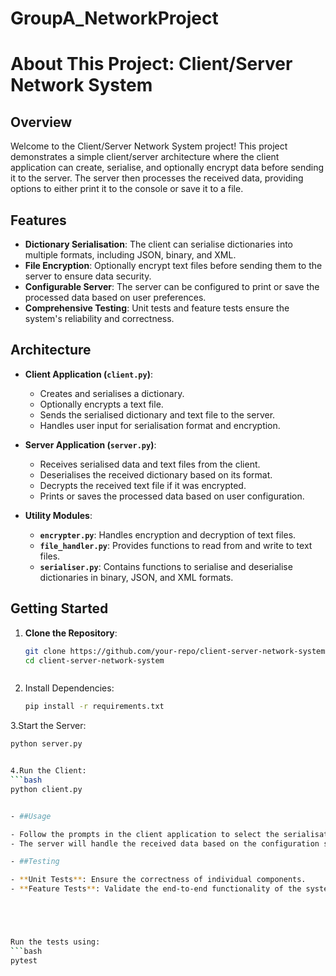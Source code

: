 # GroupA_NetworkProject
# About This Project: Client/Server Network System

## Overview

Welcome to the Client/Server Network System project! This project demonstrates a simple client/server architecture where the client application can create, serialise, and optionally encrypt data before sending it to the server. The server then processes the received data, providing options to either print it to the console or save it to a file.

## Features

- **Dictionary Serialisation**: The client can serialise dictionaries into multiple formats, including JSON, binary, and XML.
- **File Encryption**: Optionally encrypt text files before sending them to the server to ensure data security.
- **Configurable Server**: The server can be configured to print or save the processed data based on user preferences.
- **Comprehensive Testing**: Unit tests and feature tests ensure the system's reliability and correctness.

## Architecture

- **Client Application (`client.py`)**:
  - Creates and serialises a dictionary.
  - Optionally encrypts a text file.
  - Sends the serialised dictionary and text file to the server.
  - Handles user input for serialisation format and encryption.

- **Server Application (`server.py`)**:
  - Receives serialised data and text files from the client.
  - Deserialises the received dictionary based on its format.
  - Decrypts the received text file if it was encrypted.
  - Prints or saves the processed data based on user configuration.

- **Utility Modules**:
  - **`encrypter.py`**: Handles encryption and decryption of text files.
  - **`file_handler.py`**: Provides functions to read from and write to text files.
  - **`serialiser.py`**: Contains functions to serialise and deserialise dictionaries in binary, JSON, and XML formats.

## Getting Started

1. **Clone the Repository**:
   ```bash
   git clone https://github.com/your-repo/client-server-network-system.git
   cd client-server-network-system



2. Install Dependencies:
   ```bash
   pip install -r requirements.txt


3.Start the Server:
  ```bash
  python server.py


4.Run the Client:
  ```bash
  python client.py


- ##Usage

- Follow the prompts in the client application to select the serialisation format and encryption option.
- The server will handle the received data based on the configuration set at startup.

- ##Testing

- **Unit Tests**: Ensure the correctness of individual components.
- **Feature Tests**: Validate the end-to-end functionality of the system.





Run the tests using:
```bash
pytest
